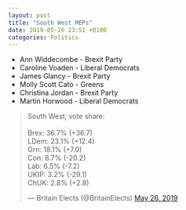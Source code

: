 ```yaml
---
layout: post
title: "South West MEPs"
date: 2019-05-26 23:51 +0100
categories: Politics
---
```


*   Ann Widdecombe - Brexit Party
*   Caroline Voaden - Liberal Democrats
*   James Glancy - Brexit Party
*   Molly Scott Cato - Greens
*   Christina Jordan - Brexit Party
*   Martin Horwood - Liberal Democrats

<blockquote class="twitter-tweet"><p lang="en" dir="ltr">South West, vote share:<br><br>Brex: 36.7% (+36.7)<br>LDem: 23.1% (+12.4)<br>Grn: 18.1% (+7.0)<br>Con: 8.7% (-20.2)<br>Lab: 6.5% (-7.2)<br>UKIP: 3.2% (-29.1)<br>ChUK: 2.8% (+2.8)</p>&mdash; Britain Elects (@BritainElects) <a href="https://twitter.com/BritainElects/status/1132780593023016960?ref_src=twsrc%5Etfw">May 26, 2019</a></blockquote> <script async src="https://platform.twitter.com/widgets.js" charset="utf-8"></script>
